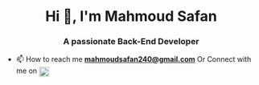 <h1 align="center">Hi 👋, I'm Mahmoud Safan</h1>
<h3 align="center">A passionate Back-End Developer</h3>

- 📫 How to reach me **mahmoudsafan240@gmail.com**  Or  Connect with me on    <a href="https://linkedin.com/in/mahmoud-safan-2ba362192" target="blank"><img align="center" src="https://raw.githubusercontent.com/rahuldkjain/github-profile-readme-generator/master/src/images/icons/Social/linked-in-alt.svg" alt="mahmoud-safan-2ba362192" height="20" width="20" /></a>
